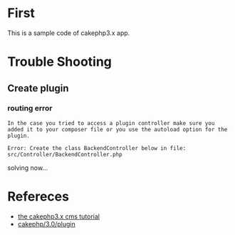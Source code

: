# First
This is a sample code of cakephp3.x app.  

# Trouble Shooting
## Create plugin

### routing error

```
In the case you tried to access a plugin controller make sure you added it to your composer file or you use the autoload option for the plugin.

Error: Create the class BackendController below in file: src/Controller/BackendController.php
```

solving now...

# Refereces
- [the cakephp3.x cms tutorial]()
- [cakephp/3.0/plugin](https://book.cakephp.org/3.0/ja/plugins.html)
